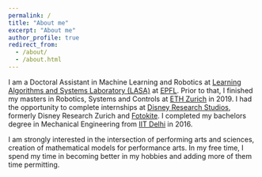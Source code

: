 ```yaml
---
permalink: /
title: "About me"
excerpt: "About me"
author_profile: true
redirect_from: 
  - /about/
  - /about.html
---
```


I am a Doctoral Assistant in Machine Learning and Robotics at [Learning Algorithms and Systems Laboratory (LASA)](http://lasa.epfl.ch/) at [EPFL](https://www.epfl.ch/en/). Prior to that, I finished my masters in Robotics, Systems and Controls at [ETH Zurich](https://ethz.ch/en.html) in 2019. I had the opportunity to complete internships at [Disney Research Studios](https://studios.disneyresearch.com/), formerly Disney Research Zurich and [Fotokite](https://fotokite.com/). I completed my bachelors degree in Mechanical Engineering from [IIT Delhi](https://home.iitd.ac.in/) in 2016.

I am strongly interested in the intersection of performing arts and sciences, creation of mathematical models for performance arts. In my free time, I spend my time in becoming better in my hobbies and adding more of them time permitting.